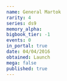 ```yaml
---
name: General Martok
rarity: 4
series: ds9
memory_alpha:
bigbook_tier: -1
events: 0
in_portal: true
date: 04/04/2016
obtained: Launch
mega: false
published: true
---
```



